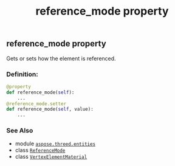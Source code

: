 ﻿---
title: reference_mode property
second_title: Aspose.3D for Python via .NET API References
description: 
type: docs
weight: 80
url: /aspose.threed.entities/vertexelementmaterial/reference_mode/
is_root: false
---

## reference_mode property


Gets or sets how the element is referenced.
### Definition:
```python
@property
def reference_mode(self):
    ...
@reference_mode.setter
def reference_mode(self, value):
    ...
```

### See Also
* module [`aspose.threed.entities`](../../)
* class [`ReferenceMode`](/3d/python-net/aspose.threed.entities/referencemode)
* class [`VertexElementMaterial`](/3d/python-net/aspose.threed.entities/vertexelementmaterial)
